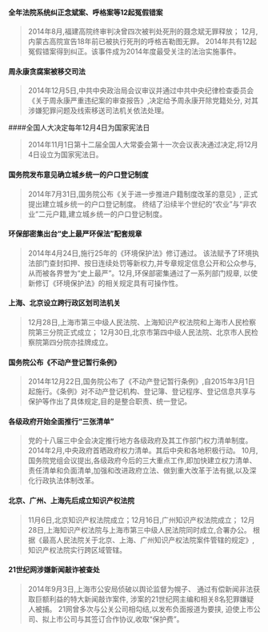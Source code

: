 #### 全年法院系统纠正念斌案、呼格案等12起冤假错案

>   2014年8月,福建高院终审判决曾四次被判处死刑的聂念斌无罪释放；
12月,内蒙古高院宣告18年前已被执行死刑的呼格吉勒图无罪。
2014年共有12起冤假错案得到纠正。该事件成为2014年度最受关注的法治实施事件。

#### 周永康贪腐案被移交司法
>   2014年12月5日,中共中央政治局会议审议并通过中共中央纪律检查委员会
《关于周永康严重违纪案的审查报告》,决定给予周永康开除党籍处分,
对其涉嫌犯罪问题及线索移送司法机关依法处理。

####全国人大决定每年12月4日为国家宪法日
>   2014年11月1日第十二届全国人大常委会第十一次会议表决通过决定,将12月4日设立为国家宪法日。


#### 国务院发布意见确立城乡统一的户口登记制度
>   2014年7月31日,国务院公布《关于进一步推进户籍制度改革的意见》,
正式提出建立城乡统一的户口登记制度。
终结了沿续半个世纪的“农业”与“非农业”二元户籍,建立城乡统一的户口登记制度。

#### 环保部密集出台“史上最严环保法”配套规章
>   2014年4月24日,施行25年的《环境保护法》修订通过。
该法赋予了环境执法部门查封扣押、按日连续处罚等新权力,并专章规定信息公开和公众参与,
从而被各界誉为“史上最严”。12月,环保部密集通过了一系列部门规章,
以使新修订《环境保护法》的相关规定具有可操作性。

#### 上海、北京设立跨行政区划司法机关
>   12月28日,上海市第三中级人民法院、上海知识产权法院和上海市人民检察院第三分院正式成立；
12月30日,北京市第四中级人民法院、北京市人民检察院第四分院亦挂牌成立。

#### 国务院公布《不动产登记暂行条例》
>   2014年12月22日,国务院公布了《不动产登记暂行条例》,自2015年3月1日起施行。《条例》对不动产登记机构、登记簿、登记程序、登记信息共享与保护等作出了具体规定,目的是整合职责、统一登记。

#### 各级政府开始全面推行“三张清单”
>   党的十八届三中全会决定推行地方各级政府及其工作部门权力清单制度。
2014年2月,中央政府首晒政府权力清单。其后中央和各地积极行动。
10月,国务院党组会议提出,各级政府今后的三大重点工作,即加快建立权力清单、
责任清单和负面清单,加强和改进政府立法、做到重大改革于法有据,以及深化行政执法体制改革。

#### 北京、广州、上海先后成立知识产权法院
>   11月6日,北京知识产权法院成立；12月16日,广州知识产权法院成立；
12月28日,上海知识产权法院与上海市第三中级人民法院同时成立,合署办公。
根据《最高人民法院关于北京、上海、广州知识产权法院案件管辖的规定》,
知识产权法院实行跨区域管辖。

#### 21世纪网涉嫌新闻敲诈被查处
>   2014年9月3日,上海市公安局侦破以舆论监督为幌子、
通过有偿新闻非法获取巨额利益的特大新闻敲诈案件,
涉案的21世纪网主编和相关8名犯罪嫌疑人被捕。
21网曾多次与公关公司相勾结,以发布负面报道为要挟,
迫使上市公司、拟上市公司与其签订合作协议,收取“保护费”。